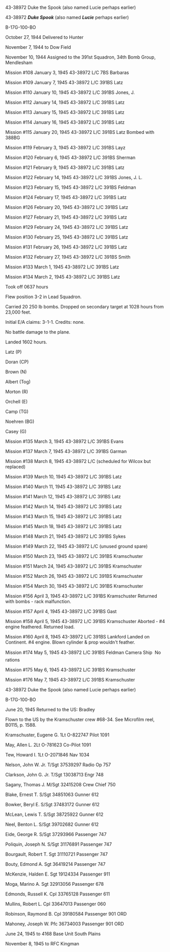 





43-38972 Duke the Spook (also named Lucie perhaps earlier)






 




43-38972 ***Duke Spook*** (also named ***Lucie***
perhaps earlier)

B-17G-100-BO

October 27, 1944 Delivered to Hunter

November 7, 1944 to Dow Field

November 10, 1944 Assigned to the 391st Squadron,
34th Bomb Group, Mendlesham

Mission #108 January 3, 1945 43-38972 L/C 7BS Barbaras

Mission #109 January 7, 1945 43-38972 L/C 391BS Latz

Mission #110 January 10, 1945 43-38972 L/C 391BS Jones, J.

Mission #112 January 14, 1945 43-38972 L/C 391BS Latz

Mission #113 January 15, 1945 43-38972 L/C 391BS Latz

Mission #114 January 16, 1945 43-38972 L/C 391BS Latz

Mission #115 January 20, 1945 43-38972 L/C 391BS
Latz
Bombed with 388BG

Mission #119 February 3, 1945 43-38972 L/C 391BS Layz

Mission #120 February 6, 1945 43-38972 L/C 391BS Sherman

Mission #121 February 9, 1945 43-38972 L/C 391BS Latz

Mission #122 February 14, 1945 43-38972 L/C 391BS Jones, J.
L.

Mission #123 February 15, 1945 43-38972 L/C 391BS Feldman

Mission #124 February 17, 1945 43-38972 L/C 391BS Latz

Mission #126 February 20, 1945 43-38972 L/C 391BS Latz

Mission #127 February 21, 1945 43-38972 L/C 391BS Latz

Mission #129 February 24, 1945 43-38972 L/C 391BS Latz

Mission #130 February 25, 1945 43-38972 L/C 391BS Latz

Mission #131 February 26, 1945 43-38972 L/C 391BS Latz

Mission #132 February 27, 1945 43-38972 L/C 391BS Smith

Mission #133 March 1, 1945 43-38972 L/C 391BS Latz

Mission #134 March 2, 1945 43-38972 L/C 391BS Latz

Took off 0637 hours

Flew position 3-2 in Lead Squadron.

Carried 20 250 lb bombs. Dropped on secondary target at 1028
hours from 23,000 feet.

Initial E/A claims: 3-1-1. Credits: none.

No battle damage to the plane.

Landed 1602 hours.

Latz (P)

Doran (CP)

Brown (N)

Albert (Tog)

Morton (R)

Orchell (E)

Camp (TG)

Noehren (BG)

Casey (G)

Mission #135 March 3, 1945 43-38972 L/C 391BS Evans

Mission #137 March 7, 1945 43-38972 L/C 391BS Garman

Mission #138 March 8, 1945 43-38972 L/C (scheduled for
Wilcox but replaced)

Mission #139 March 10, 1945 43-38972 L/C 391BS Latz

Mission #140 March 11, 1945 43-38972 L/C 391BS Latz

Mission #141 March 12, 1945 43-38972 L/C 391BS Latz

Mission #142 March 14, 1945 43-38972 L/C 391BS Latz

Mission #143 March 15, 1945 43-38972 L/C 391BS Latz

Mission #145 March 18, 1945 43-38972 L/C 391BS Latz

Mission #148 March 21, 1945 43-38972 L/C 391BS Sykes

Mission #149 March 22, 1945 43-38972 L/C (unused ground
spare)

Mission #150 March 23, 1945 43-38972 L/C 391BS Kramschuster

Mission #151 March 24, 1945 43-38972 L/C 391BS Kramschuster

Mission #152 March 26, 1945 43-38972 L/C 391BS Kramschuster

Mission #154 March 30, 1945 43-38972 L/C 391BS Kramschuster

Mission #156 April 3, 1945 43-38972 L/C 391BS
Kramschuster Returned with bombs \- rack malfunction.

Mission #157 April 4, 1945 43-38972 L/C 391BS Gast

Mission #158 April 5, 1945 43-38972 L/C 391BS
Kramschuster Aborted \- #4 engine feathered. Returned load.

Mission #160 April 8, 1945 43-38972 L/C 391BS
Lankford
Landed on Continent. #4 engine. Blown cylinder \& prop wouldn't feather.

Mission #174 May 5, 1945 43-38972 L/C 391BS Feldman
Camera
Ship  No rations

Mission #175 May 6, 1945 43-38972 L/C 391BS Kramschuster

Mission #176 May 7, 1945 43-38972 L/C 391BS Kramschuster

43-38972 Duke the Spook (also named Lucie perhaps earlier)

B-17G-100-BO

June 20, 1945 Returned to the US: Bradley

Flown to the US by the Kramschuster crew #68-34. See
Microfilm reel, B0115, p. 1588\.

Kramschuster, Eugene
G.
1Lt
O-822747
Pilot
1091

May, Allen L.
2Lt
O-781623
Co-Pilot
1091

Tew, Howard
I.
1Lt
O-2071846
Nav
1034

Nelson, John W.
Jr.
T/Sgt
37539297
Radio Op
757

Clarkson, John G.
Jr.
T/Sgt 13038713
Engr
748

Sagany, Thomas
J.
M/Sgt 32415208
Crew
Chief
750

Blake, Ernest
T.
S/Sgt
34851063
Gunner
612

Bowker, Beryl
E.
S/Sgt
37483172
Gunner
612

McLean, Lewis
T.
S/Sgt 38725922
Gunner
612

Neel, Benton
L.
S/Sgt
39702682
Gunner
612

Eide, George
R.
S/Sgt
37293966
Passenger
747

Poliquin, Joseph
N.
S/Sgt 31176891
Passenger
747

Bourgault, Robert
T.
Sgt
31110721
Passenger
747

Bouty, Edmond
A.
Sgt
36419214
Passenger
747

McKenzie, Halden
E.
Sgt 19124334
Passenger
911

Moga, Marino
A.
Sgt
32913056
Passenger
678

Edmonds, Russell
K.
Cpl 33765128
Passenger
611

Mullins, Robert
L.
Cpl
33647013
Passenger
060

Robinson, Raymond
B.
Cpl
39180584
Passenger
901 ORD

Mahoney, Joseph W.
Pfc
36734003
Passenger
901 ORD

June 24, 1945 to 4168 Base Unit South Plains

November 8, 1945 to RFC Kingman




